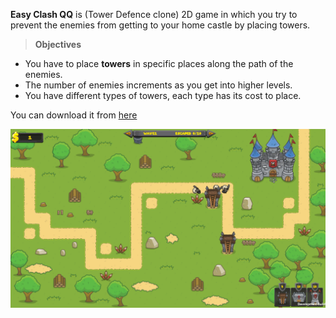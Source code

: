 **Easy Clash QQ** is (Tower Defence clone) 2D game in which you try to prevent the enemies from getting to your home castle by placing towers.
>**Objectives**
* You have to place **towers** in specific places along the path of the enemies.
* The number of enemies increments as you get into higher levels.
* You have different types of towers, each type has its cost to place.

You can download it from [here](https://drive.google.com/open?id=1_ah7AWXLS1m1bGJBL2dk2iqqMHh1UB7Z)

![](https://github.com/MahmoudmHamza/Unity-Projects/blob/master/EasyClashQQ/Screenshots/EC2.PNG)
